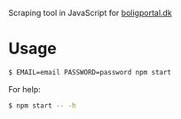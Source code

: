 Scraping tool in JavaScript for [boligportal.dk](https://boligportal.dk)

# Usage

```bash
$ EMAIL=email PASSWORD=password npm start
```

For help:

```bash
$ npm start -- -h
```
